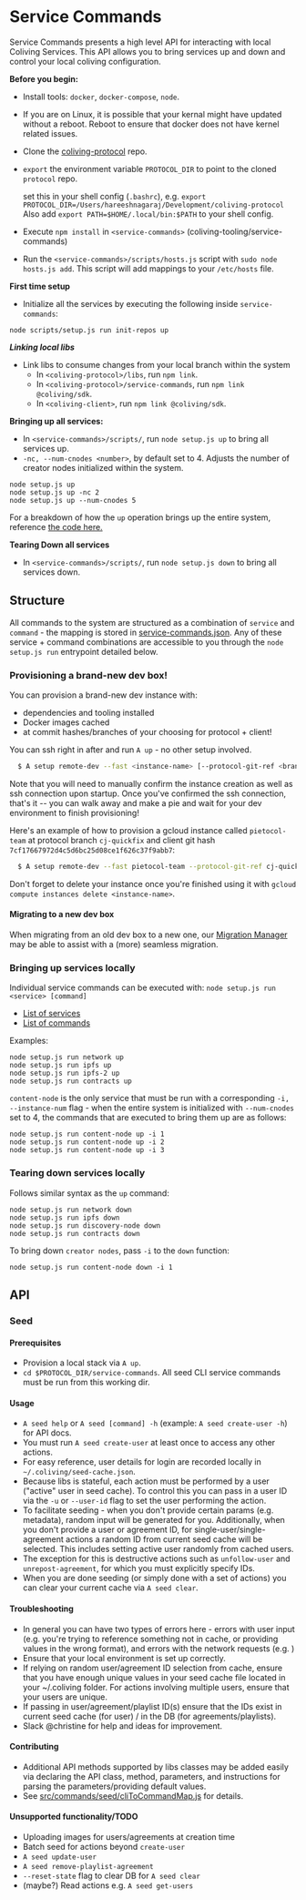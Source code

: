 # Service Commands

Service Commands presents a high level API for interacting with local Coliving Services.
This API allows you to bring services up and down and control your local coliving configuration.

**Before you begin:**

- Install tools: `docker`, `docker-compose`, `node`.
- If you are on Linux, it is possible that your kernal might have updated without a reboot. Reboot to ensure that docker does not have kernel related issues.
- Clone the [coliving-protocol](https://github.com/dgc-network/coliving-protocol) repo.
- `export` the environment variable `PROTOCOL_DIR` to point to the cloned `protocol` repo.

  set this in your shell config (`.bashrc`), e.g. `export PROTOCOL_DIR=/Users/hareeshnagaraj/Development/coliving-protocol`
  Also add `export PATH=$HOME/.local/bin:$PATH` to your shell config.

- Execute `npm install` in `<service-commands>` (coliving-tooling/service-commands)
- Run the `<service-commands>/scripts/hosts.js` script with `sudo node hosts.js add`. This script will add mappings to your `/etc/hosts` file.

**First time setup**

- Initialize all the services by executing the following inside `service-commands`:

```
node scripts/setup.js run init-repos up
```

**_Linking local libs_**

- Link libs to consume changes from your local branch within the system
  - In `<coliving-protocol>/libs`, run `npm link`.
  - In `<coliving-protocol>/service-commands`, run `npm link @coliving/sdk`.
  - In `<coliving-client>`, run `npm link @coliving/sdk`.

**Bringing up all services:**

- In `<service-commands>/scripts/`, run `node setup.js up` to bring all services up.
- `-nc, --num-cnodes <number>`, by default set to 4. Adjusts the number of creator nodes initialized within the system.

```
node setup.js up
node setup.js up -nc 2
node setup.js up --num-cnodes 5
```

For a breakdown of how the `up` operation brings up the entire system, reference [the code here.](src/setup.js#L208)

**Tearing Down all services**

- In `<service-commands>/scripts/`, run `node setup.js down` to bring all services down.

## Structure

All commands to the system are structured as a combination of `service` and `command` - the mapping is stored in [service-commands.json](src/commands/service-commands.json). Any of these service + command combinations are accessible to you through the `node setup.js run` entrypoint detailed below.

### Provisioning a brand-new dev box!

You can provision a brand-new dev instance with:

- dependencies and tooling installed
- Docker images cached
- at commit hashes/branches of your choosing for protocol + client!

You can ssh right in after and run `A up` - no other setup involved.

```bash
  $ A setup remote-dev --fast <instance-name> [--protocol-git-ref <branch-name-or-commit-hash>] [--client-git-ref <branch-name-or-commit-hash>]
```

Note that you will need to manually confirm the instance creation as well as ssh connection upon startup. Once you've confirmed the ssh connection, that's it -- you can walk away and make a pie and wait for your dev environment to finish provisioning!

Here's an example of how to provision a gcloud instance called `pietocol-team` at protocol branch `cj-quickfix` and client git hash `7cf17667972d4c5d6bc25d08ce1f626c37f9abb7`:

```bash
  $ A setup remote-dev --fast pietocol-team --protocol-git-ref cj-quickfix --client-git-ref 7cf17667972d4c5d6bc25d08ce1f626c37f9abb7
```

Don't forget to delete your instance once you're finished using it with `gcloud compute instances delete <instance-name>`.

#### Migrating to a new dev box

When migrating from an old dev box to a new one, our [Migration Manager](./scripts/.env/README.md) may be able to assist with a (more) seamless migration.

### Bringing up services locally

Individual service commands can be executed with: `node setup.js run <service> [command]`

- [List of services](src/setup.js#L94)
- [List of commands](src/setup.js#L79)

Examples:

```
node setup.js run network up
node setup.js run ipfs up
node setup.js run ipfs-2 up
node setup.js run contracts up
```

`content-node` is the only service that must be run with a corresponding `-i, --instance-num` flag - when the entire system is initialized with `--num-cnodes` set to 4, the commands that are executed to bring them up are as follows:

```
node setup.js run content-node up -i 1
node setup.js run content-node up -i 2
node setup.js run content-node up -i 3
```

### Tearing down services locally

Follows similar syntax as the `up` command:

```
node setup.js run network down
node setup.js run ipfs down
node setup.js run discovery-node down
node setup.js run contracts down
```

To bring down `creator nodes`, pass `-i` to the `down` function:

```
node setup.js run content-node down -i 1
```

## API

### Seed

#### Prerequisites

- Provision a local stack via `A up`.
- `cd $PROTOCOL_DIR/service-commands`. All seed CLI service commands must be run from this working dir.

#### Usage

- `A seed help` or `A seed [command] -h` (example: `A seed create-user -h`) for API docs.
- You must run `A seed create-user` at least once to access any other actions.
- For easy reference, user details for login are recorded locally in `~/.coliving/seed-cache.json`.
- Because libs is stateful, each action must be performed by a user ("active" user in seed cache). To control this you can pass in a user ID via the `-u` or `--user-id` flag to set the user performing the action.
- To facilitate seeding - when you don't provide certain params (e.g. metadata), random input will be generated for you. Additionally, when you don't provide a user or agreement ID, for single-user/single-agreement actions a random ID from current seed cache will be selected. This includes setting active user randomly from cached users.
- The exception for this is destructive actions such as `unfollow-user` and `unrepost-agreement`, for which you must explicitly specify IDs.
- When you are done seeding (or simply done with a set of actions) you can clear your current cache via `A seed clear`.

#### Troubleshooting

- In general you can have two types of errors here - errors with user input (e.g. you're trying to reference something not in cache, or providing values in the wrong format), and errors with the network requests (e.g. )
- Ensure that your local environment is set up correctly.
- If relying on random user/agreement ID selection from cache, ensure that you have enough unique values in your seed cache file located in your ~/.coliving folder. For actions involving multiple users, ensure that your users are unique.
- If passing in user/agreement/playlist ID(s) ensure that the IDs exist in current seed cache (for user) / in the DB (for agreements/playlists).
- Slack @christine for help and ideas for improvement.

#### Contributing

- Additional API methods supported by libs classes may be added easily via declaring the API class, method, parameters, and instructions for parsing the parameters/providing default values.
- See [src/commands/seed/cliToCommandMap.js](src/commands/seed/cliToCommandMap.js) for details.

#### Unsupported functionality/TODO

- Uploading images for users/agreements at creation time
- Batch seed for actions beyond `create-user`
- `A seed update-user`
- `A seed remove-playlist-agreement`
- `--reset-state` flag to clear DB for `A seed clear`
- (maybe?) Read actions e.g. `A seed get-users`
